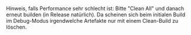Hinweis, falls Performance sehr schlecht ist: Bitte "Clean All" und danach erneut builden (in Release natürlich). Da scheinen sich beim initialen Build im Debug-Modus irgendwelche Artefakte nur mit einem Clean-Build zu löschen.
